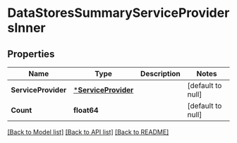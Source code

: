 # DataStoresSummaryServiceProvidersInner

## Properties
Name | Type | Description | Notes
------------ | ------------- | ------------- | -------------
**ServiceProvider** | [***ServiceProvider**](ServiceProvider.md) |  | [default to null]
**Count** | **float64** |  | [default to null]

[[Back to Model list]](../README.md#documentation-for-models) [[Back to API list]](../README.md#documentation-for-api-endpoints) [[Back to README]](../README.md)


